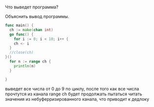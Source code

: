 Что выведет программа?

Объяснить вывод программы.
```go
func main() {
  ch := make(chan int)
  go func() {
    for i := 0; i < 10; i++ {
    ch <- i
  }
  //close(ch)
}()
  for n := range ch {
    println(n)
  }

}
```
выведет все числа от 0 до 9 по циклу, после того как все числа прочтутся из канала 
range ch будет продолжать пытаться читать значения из небуферризированного канала, 
что приводит к дедлоку
